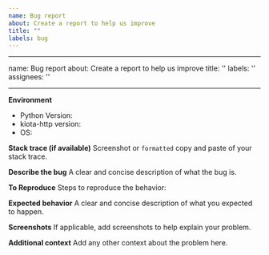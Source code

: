 ```yaml
---
name: Bug report
about: Create a report to help us improve
title: ""
labels: bug
---
```


---

name: Bug report
about: Create a report to help us improve
title: ''
labels: ''
assignees: ''

---

**Environment**

- Python Version:
- kiota-http version:
- OS:

**Stack trace (if available)**
Screenshot or `formatted` copy and paste of your stack trace.

**Describe the bug**
A clear and concise description of what the bug is.

**To Reproduce**
Steps to reproduce the behavior:

**Expected behavior**
A clear and concise description of what you expected to happen.

**Screenshots**
If applicable, add screenshots to help explain your problem.

**Additional context**
Add any other context about the problem here.
